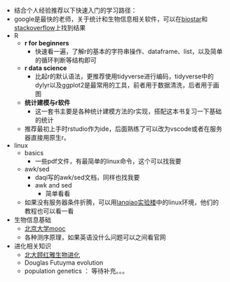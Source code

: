 - 结合个人经验推荐以下快速入门的学习路径：
- google是最快的老师，关于统计和生物信息相关软件，可以在[biostar](https://www.biostars.org/info/about/)和[stackoverflow](https://stackoverflow.com/)上找到结果
- R
  - **r for beginners**
    - 快速看一遍，了解r的基本的字符串操作、dataframe、list，以及简单的循环判断等结构即可
  - **r data science**
    - 比起r的默认语法，更推荐使用tidyverse进行编码，tidyverse中的dylyr以及ggplot2是最常用的工具，前者用于数据清洗，后者用于画图
  - **统计建模与r软件**
    - 这一套书主要是各种统计建模方法的r实现，搭配这本书复习一下基础的统计
  - 推荐最初上手时rstudio作为ide，后面熟练了可以改为vscode或者在服务器直接用原生r。
- linux
  - basics
    - 一些pdf文件，有最简单的linux命令，这个可以找我要
  - awk/sed
    - daqi写的awk/sed文档，同样也找我要
    - awk and sed
      - 简单看看
  - 如果没有服务器条件折腾，可以用[lanqiao实验楼](https://www.lanqiao.cn/courses/1)中的linux环境，他们的教程也可以看一看
- 生物信息基础
  - [北京大学mooc](https://www.bilibili.com/video/BV1hx411U7cL/?vd_source=8c727e5e5b74a4ae9163c014cb852588)
  - 各种测序原理，如果英语没什么问题可以之间看官网
- 进化相关知识
  - [北大顾红雅生物进化](https://www.bilibili.com/video/av4459812/?vd_source=8c727e5e5b74a4ae9163c014cb852588)
  - Douglas Futuyma evolution
  - population genetics ： 等待补充。。。
